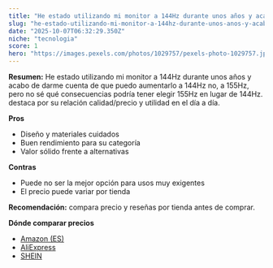 ```yaml
---
title: "He estado utilizando mi monitor a 144Hz durante unos años y acabo de darme cuenta de que puedo aumentarlo a 144Hz no, a 155Hz, pero no sé qué consecuencias podría tener elegir 155Hz en lugar de 144Hz."
slug: "he-estado-utilizando-mi-monitor-a-144hz-durante-unos-anos-y-acabo-de-darme-cuent"
date: "2025-10-07T06:32:29.350Z"
niche: "tecnologia"
score: 1
hero: "https://images.pexels.com/photos/1029757/pexels-photo-1029757.jpeg?auto=compress&cs=tinysrgb&fit=crop&h=627&w=1200&auto=compress&cs=tinysrgb&w=1200&h=675&fit=crop"
---
```


**Resumen:** He estado utilizando mi monitor a 144Hz durante unos años y acabo de darme cuenta de que puedo aumentarlo a 144Hz no, a 155Hz, pero no sé qué consecuencias podría tener elegir 155Hz en lugar de 144Hz. destaca por su relación calidad/precio y utilidad en el día a día.

**Pros**
- Diseño y materiales cuidados
- Buen rendimiento para su categoría
- Valor sólido frente a alternativas

**Contras**
- Puede no ser la mejor opción para usos muy exigentes
- El precio puede variar por tienda

**Recomendación:** compara precio y reseñas por tienda antes de comprar.

**Dónde comparar precios**
- [Amazon (ES)](https://www.amazon.es/s?k=He%20estado%20utilizando%20mi%20monitor%20a%20144Hz%20durante%20unos%20a%C3%B1os%20y%20acabo%20de%20darme%20cuenta%20de%20que%20puedo%20aumentarlo%20a%20144Hz%20no%2C%20a%20155Hz%2C%20pero%20no%20s%C3%A9%20qu%C3%A9%20consecuencias%20podr%C3%ADa%20tener%20elegir%20155Hz%20en%20lugar%20de%20144Hz.&tag=teknovashop25-21)
- [AliExpress](https://www.aliexpress.com/wholesale?SearchText=He%20estado%20utilizando%20mi%20monitor%20a%20144Hz%20durante%20unos%20a%C3%B1os%20y%20acabo%20de%20darme%20cuenta%20de%20que%20puedo%20aumentarlo%20a%20144Hz%20no%2C%20a%20155Hz%2C%20pero%20no%20s%C3%A9%20qu%C3%A9%20consecuencias%20podr%C3%ADa%20tener%20elegir%20155Hz%20en%20lugar%20de%20144Hz.)
- [SHEIN](https://www.shein.com/pdsearch/He%20estado%20utilizando%20mi%20monitor%20a%20144Hz%20durante%20unos%20a%C3%B1os%20y%20acabo%20de%20darme%20cuenta%20de%20que%20puedo%20aumentarlo%20a%20144Hz%20no%2C%20a%20155Hz%2C%20pero%20no%20s%C3%A9%20qu%C3%A9%20consecuencias%20podr%C3%ADa%20tener%20elegir%20155Hz%20en%20lugar%20de%20144Hz.)